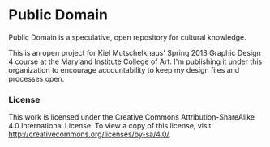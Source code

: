# Public Domain
Public Domain is a speculative, open repository for cultural knowledge.

This is an open project for Kiel Mutschelknaus' Spring 2018 Graphic Design 4 course at the Maryland Institute College of Art. I'm publishing it under this organization to encourage accountability to keep my design files and processes open.

### License
This work is licensed under the Creative Commons Attribution-ShareAlike 4.0 International License. To view a copy of this license, visit http://creativecommons.org/licenses/by-sa/4.0/.
